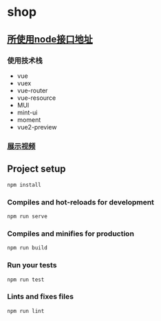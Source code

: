 # shop

## [所使用node接口地址](https://github.com/goodtong/node-interface)

### 使用技术栈
+ vue
+ vuex
+ vue-router
+ vue-resource
+ MUI
+ mint-ui
+ moment
+ vue2-preview

### [展示视频](https://showmore.com/zh/u/wbrxzoc)

## Project setup
```
npm install
```

### Compiles and hot-reloads for development
```
npm run serve
```

### Compiles and minifies for production
```
npm run build
```

### Run your tests
```
npm run test
```

### Lints and fixes files
```
npm run lint
```
